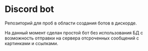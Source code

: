# Discord bot

Репозиторий для проб в области создания ботов в дискорде.

На данный момент сделан простой бот без использования БД с возможность отправки на сервера отсроченных сообщений с картинками и ссылками.
